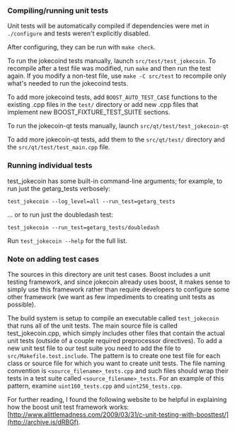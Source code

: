 ### Compiling/running unit tests

Unit tests will be automatically compiled if dependencies were met in `./configure`
and tests weren't explicitly disabled.

After configuring, they can be run with `make check`.

To run the jokecoind tests manually, launch `src/test/test_jokecoin`. To recompile
after a test file was modified, run `make` and then run the test again. If you
modify a non-test file, use `make -C src/test` to recompile only what's needed
to run the jokecoind tests.

To add more jokecoind tests, add `BOOST_AUTO_TEST_CASE` functions to the existing
.cpp files in the `test/` directory or add new .cpp files that
implement new BOOST_FIXTURE_TEST_SUITE sections.

To run the jokecoin-qt tests manually, launch `src/qt/test/test_jokecoin-qt`

To add more jokecoin-qt tests, add them to the `src/qt/test/` directory and
the `src/qt/test/test_main.cpp` file.

### Running individual tests

test_jokecoin has some built-in command-line arguments; for
example, to run just the getarg_tests verbosely:

    test_jokecoin --log_level=all --run_test=getarg_tests

... or to run just the doubledash test:

    test_jokecoin --run_test=getarg_tests/doubledash

Run `test_jokecoin --help` for the full list.

### Note on adding test cases

The sources in this directory are unit test cases.  Boost includes a
unit testing framework, and since jokecoin already uses boost, it makes
sense to simply use this framework rather than require developers to
configure some other framework (we want as few impediments to creating
unit tests as possible).

The build system is setup to compile an executable called `test_jokecoin`
that runs all of the unit tests.  The main source file is called
test_jokecoin.cpp, which simply includes other files that contain the
actual unit tests (outside of a couple required preprocessor
directives). To add a new unit test file to our test suite you need
to add the file to `src/Makefile.test.include`. The pattern is to
create one test file for each class or source file for which you want
to create unit tests.  The file naming convention is
`<source_filename>_tests.cpp` and such files should wrap their tests
in a test suite called `<source_filename>_tests`.  For an example of
this pattern, examine `uint160_tests.cpp` and `uint256_tests.cpp`.

For further reading, I found the following website to be helpful in
explaining how the boost unit test framework works:
[http://www.alittlemadness.com/2009/03/31/c-unit-testing-with-boosttest/](http://archive.is/dRBGf).
